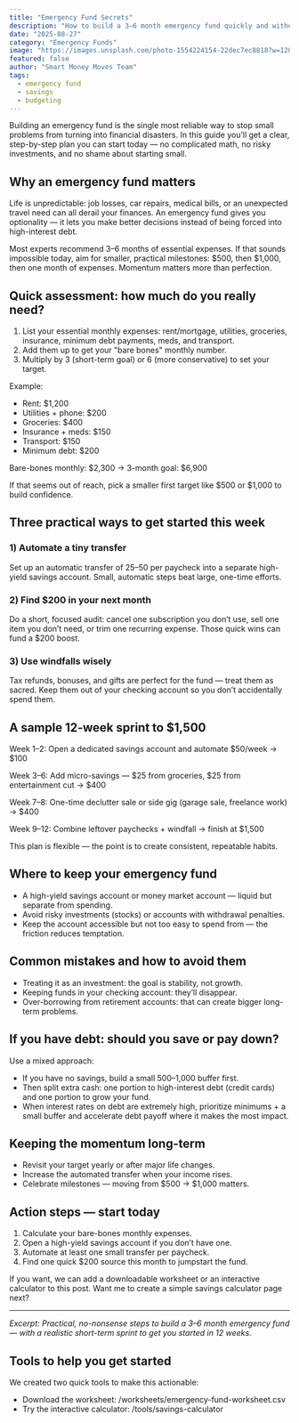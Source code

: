 ```yaml
---
title: "Emergency Fund Secrets"
description: "How to build a 3–6 month emergency fund quickly and without stress — practical steps, a sample budget, and missteps to avoid."
date: "2025-08-27"
category: "Emergency Funds"
image: "https://images.unsplash.com/photo-1554224154-22dec7ec8818?w=1200&q=80"
featured: false
author: "Smart Money Moves Team"
tags:
  - emergency fund
  - savings
  - budgeting
---
```


Building an emergency fund is the single most reliable way to stop small problems from turning into financial disasters. In this guide you’ll get a clear, step-by-step plan you can start today — no complicated math, no risky investments, and no shame about starting small.

## Why an emergency fund matters

Life is unpredictable: job losses, car repairs, medical bills, or an unexpected travel need can all derail your finances. An emergency fund gives you optionality — it lets you make better decisions instead of being forced into high-interest debt.

Most experts recommend 3–6 months of essential expenses. If that sounds impossible today, aim for smaller, practical milestones: $500, then $1,000, then one month of expenses. Momentum matters more than perfection.

## Quick assessment: how much do you really need?

1. List your essential monthly expenses: rent/mortgage, utilities, groceries, insurance, minimum debt payments, meds, and transport.
2. Add them up to get your "bare bones" monthly number.
3. Multiply by 3 (short-term goal) or 6 (more conservative) to set your target.

Example:

- Rent: $1,200
- Utilities + phone: $200
- Groceries: $400
- Insurance + meds: $150
- Transport: $150
- Minimum debt: $200

Bare-bones monthly: $2,300 → 3-month goal: $6,900

If that seems out of reach, pick a smaller first target like $500 or $1,000 to build confidence.

## Three practical ways to get started this week

### 1) Automate a tiny transfer
Set up an automatic transfer of $25–$50 per paycheck into a separate high-yield savings account. Small, automatic steps beat large, one-time efforts.

### 2) Find $200 in your next month
Do a short, focused audit: cancel one subscription you don’t use, sell one item you don’t need, or trim one recurring expense. Those quick wins can fund a $200 boost.

### 3) Use windfalls wisely
Tax refunds, bonuses, and gifts are perfect for the fund — treat them as sacred. Keep them out of your checking account so you don’t accidentally spend them.

## A sample 12-week sprint to $1,500

Week 1–2: Open a dedicated savings account and automate $50/week → $100

Week 3–6: Add micro-savings — $25 from groceries, $25 from entertainment cut → $400

Week 7–8: One-time declutter sale or side gig (garage sale, freelance work) → $400

Week 9–12: Combine leftover paychecks + windfall → finish at $1,500

This plan is flexible — the point is to create consistent, repeatable habits.

## Where to keep your emergency fund

- A high-yield savings account or money market account — liquid but separate from spending.
- Avoid risky investments (stocks) or accounts with withdrawal penalties.
- Keep the account accessible but not too easy to spend from — the friction reduces temptation.

## Common mistakes and how to avoid them

- Treating it as an investment: the goal is stability, not growth.
- Keeping funds in your checking account: they’ll disappear.
- Over-borrowing from retirement accounts: that can create bigger long-term problems.

## If you have debt: should you save or pay down?

Use a mixed approach:

- If you have no savings, build a small $500–$1,000 buffer first.
- Then split extra cash: one portion to high-interest debt (credit cards) and one portion to grow your fund.
- When interest rates on debt are extremely high, prioritize minimums + a small buffer and accelerate debt payoff where it makes the most impact.

## Keeping the momentum long-term

- Revisit your target yearly or after major life changes.
- Increase the automated transfer when your income rises.
- Celebrate milestones — moving from $500 → $1,000 matters.

## Action steps — start today

1. Calculate your bare-bones monthly expenses.
2. Open a high-yield savings account if you don’t have one.
3. Automate at least one small transfer per paycheck.
4. Find one quick $200 source this month to jumpstart the fund.

If you want, we can add a downloadable worksheet or an interactive calculator to this post. Want me to create a simple savings calculator page next?

---

*Excerpt: Practical, no-nonsense steps to build a 3–6 month emergency fund — with a realistic short-term sprint to get you started in 12 weeks.*

## Tools to help you get started

We created two quick tools to make this actionable:

- Download the worksheet: /worksheets/emergency-fund-worksheet.csv
- Try the interactive calculator: /tools/savings-calculator
